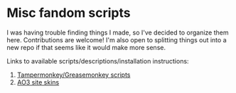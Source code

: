 # Misc fandom scripts

I was having trouble finding things I made, so I've decided to organize them here. Contributions are welcome! I'm also open to splitting things out into a new repo if that seems like it would make more sense.

Links to available scripts/descriptions/installation instructions:

1. [Tampermonkey/Greasemonkey scripts](tampermonkey/)
2. [AO3 site skins](ao3-site-skins/)
